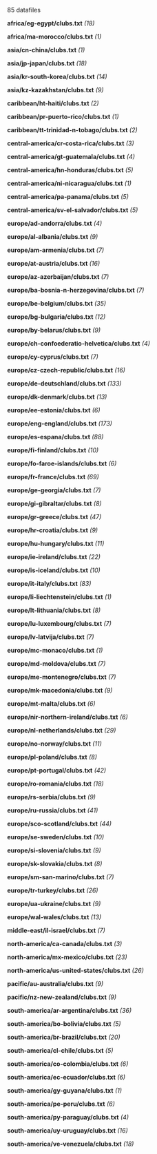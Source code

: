85 datafiles

**africa/eg-egypt/clubs.txt** _(18)_

**africa/ma-morocco/clubs.txt** _(1)_

**asia/cn-china/clubs.txt** _(1)_

**asia/jp-japan/clubs.txt** _(18)_

**asia/kr-south-korea/clubs.txt** _(14)_

**asia/kz-kazakhstan/clubs.txt** _(9)_

**caribbean/ht-haiti/clubs.txt** _(2)_

**caribbean/pr-puerto-rico/clubs.txt** _(1)_

**caribbean/tt-trinidad-n-tobago/clubs.txt** _(2)_

**central-america/cr-costa-rica/clubs.txt** _(3)_

**central-america/gt-guatemala/clubs.txt** _(4)_

**central-america/hn-honduras/clubs.txt** _(5)_

**central-america/ni-nicaragua/clubs.txt** _(1)_

**central-america/pa-panama/clubs.txt** _(5)_

**central-america/sv-el-salvador/clubs.txt** _(5)_

**europe/ad-andorra/clubs.txt** _(4)_

**europe/al-albania/clubs.txt** _(9)_

**europe/am-armenia/clubs.txt** _(7)_

**europe/at-austria/clubs.txt** _(16)_

**europe/az-azerbaijan/clubs.txt** _(7)_

**europe/ba-bosnia-n-herzegovina/clubs.txt** _(7)_

**europe/be-belgium/clubs.txt** _(35)_

**europe/bg-bulgaria/clubs.txt** _(12)_

**europe/by-belarus/clubs.txt** _(9)_

**europe/ch-confoederatio-helvetica/clubs.txt** _(4)_

**europe/cy-cyprus/clubs.txt** _(7)_

**europe/cz-czech-republic/clubs.txt** _(16)_

**europe/de-deutschland/clubs.txt** _(133)_

**europe/dk-denmark/clubs.txt** _(13)_

**europe/ee-estonia/clubs.txt** _(6)_

**europe/eng-england/clubs.txt** _(173)_

**europe/es-espana/clubs.txt** _(88)_

**europe/fi-finland/clubs.txt** _(10)_

**europe/fo-faroe-islands/clubs.txt** _(6)_

**europe/fr-france/clubs.txt** _(69)_

**europe/ge-georgia/clubs.txt** _(7)_

**europe/gi-gibraltar/clubs.txt** _(8)_

**europe/gr-greece/clubs.txt** _(47)_

**europe/hr-croatia/clubs.txt** _(9)_

**europe/hu-hungary/clubs.txt** _(11)_

**europe/ie-ireland/clubs.txt** _(22)_

**europe/is-iceland/clubs.txt** _(10)_

**europe/it-italy/clubs.txt** _(83)_

**europe/li-liechtenstein/clubs.txt** _(1)_

**europe/lt-lithuania/clubs.txt** _(8)_

**europe/lu-luxembourg/clubs.txt** _(7)_

**europe/lv-latvija/clubs.txt** _(7)_

**europe/mc-monaco/clubs.txt** _(1)_

**europe/md-moldova/clubs.txt** _(7)_

**europe/me-montenegro/clubs.txt** _(7)_

**europe/mk-macedonia/clubs.txt** _(9)_

**europe/mt-malta/clubs.txt** _(6)_

**europe/nir-northern-ireland/clubs.txt** _(6)_

**europe/nl-netherlands/clubs.txt** _(29)_

**europe/no-norway/clubs.txt** _(11)_

**europe/pl-poland/clubs.txt** _(8)_

**europe/pt-portugal/clubs.txt** _(42)_

**europe/ro-romania/clubs.txt** _(18)_

**europe/rs-serbia/clubs.txt** _(9)_

**europe/ru-russia/clubs.txt** _(41)_

**europe/sco-scotland/clubs.txt** _(44)_

**europe/se-sweden/clubs.txt** _(10)_

**europe/si-slovenia/clubs.txt** _(9)_

**europe/sk-slovakia/clubs.txt** _(8)_

**europe/sm-san-marino/clubs.txt** _(7)_

**europe/tr-turkey/clubs.txt** _(26)_

**europe/ua-ukraine/clubs.txt** _(9)_

**europe/wal-wales/clubs.txt** _(13)_

**middle-east/il-israel/clubs.txt** _(7)_

**north-america/ca-canada/clubs.txt** _(3)_

**north-america/mx-mexico/clubs.txt** _(23)_

**north-america/us-united-states/clubs.txt** _(26)_

**pacific/au-australia/clubs.txt** _(9)_

**pacific/nz-new-zealand/clubs.txt** _(9)_

**south-america/ar-argentina/clubs.txt** _(36)_

**south-america/bo-bolivia/clubs.txt** _(5)_

**south-america/br-brazil/clubs.txt** _(20)_

**south-america/cl-chile/clubs.txt** _(5)_

**south-america/co-colombia/clubs.txt** _(6)_

**south-america/ec-ecuador/clubs.txt** _(6)_

**south-america/gy-guyana/clubs.txt** _(1)_

**south-america/pe-peru/clubs.txt** _(6)_

**south-america/py-paraguay/clubs.txt** _(4)_

**south-america/uy-uruguay/clubs.txt** _(16)_

**south-america/ve-venezuela/clubs.txt** _(18)_

